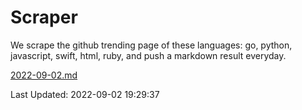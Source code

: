 # Scraper

We scrape the github trending page of these languages: go, python, javascript, swift, html, ruby, and push a markdown result everyday.

[2022-09-02.md](https://github.com/henson/Scraper/blob/master/2022-09-02.md)

Last Updated: 2022-09-02 19:29:37